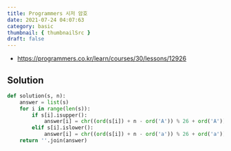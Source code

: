 ```yaml
---
title: Programmers 시저 암호
date: 2021-07-24 04:07:63
category: basic
thumbnail: { thumbnailSrc }
draft: false
---
```


- https://programmers.co.kr/learn/courses/30/lessons/12926

## Solution

```py
def solution(s, n):
    answer = list(s)
    for i in range(len(s)):
        if s[i].isupper():
            answer[i] = chr((ord(s[i]) + n - ord('A')) % 26 + ord('A'))
        elif s[i].islower():
            answer[i] = chr((ord(s[i]) + n - ord('a')) % 26 + ord('a'))
    return ''.join(answer)

```
